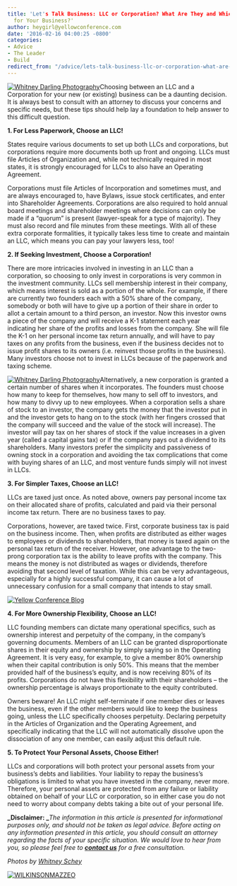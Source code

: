 ```yaml
---
title: 'Let's Talk Business: LLC or Corporation? What Are They and Which is Best
  for Your Business?'
author: heygirl@yellowconference.com
date: '2016-02-16 04:00:25 -0800'
categories:
- Advice
- The Leader
- Build
redirect_from: "/advice/lets-talk-business-llc-or-corporation-what-are-they-and-which-is-best-for-you/"
---
```


[![Whitney Darling Photography](http://yellowconference.com/wp-content/uploads/2016/02/kiana2.jpg)](http://yellowconference.com/wp-content/uploads/2016/02/kiana2.jpg)Choosing between an LLC and a Corporation for your new (or existing) business can be a daunting decision. It is always best to consult with an attorney to discuss your concerns and specific needs, but these tips should help lay a foundation to help answer to this difficult question.

**1\. For Less Paperwork, Choose an LLC!**

States require various documents to set up both LLCs and corporations, but corporations require more documents both up front and ongoing. LLCs must file Articles of Organization and, while not technically required in most states, it is strongly encouraged for LLCs to also have an Operating Agreement.

Corporations must file Articles of Incorporation and sometimes must, and are always encouraged to, have Bylaws, issue stock certificates, and enter into Shareholder Agreements. Corporations are also required to hold annual board meetings and shareholder meetings where decisions can only be made if a “quorum” is present (lawyer-speak for a type of majority). They must also record and file minutes from these meetings. With all of these extra corporate formalities, it typically takes less time to create and maintain an LLC, which means you can pay your lawyers less, too!

**2\. If Seeking Investment, Choose a Corporation!**

There are more intricacies involved in investing in an LLC than a corporation, so choosing to only invest in corporations is very common in the investment community. LLCs sell membership interest in their company, which means interest is sold as a portion of the whole. For example, if there are currently two founders each with a 50% share of the company, somebody or both will have to give up a portion of their share in order to allot a certain amount to a third person, an investor. Now this investor owns a piece of the company and will receive a K-1 statement each year indicating her share of the profits and losses from the company. She will file the K-1 on her personal income tax return annually, and will have to pay taxes on any profits from the business, even if the business decides not to issue profit shares to its owners (i.e. reinvest those profits in the business). Many investors choose not to invest in LLCs because of the paperwork and taxing scheme.

[![Whitney Darling Photography](http://yellowconference.com/wp-content/uploads/2016/02/IMG_0507.jpg)](http://yellowconference.com/wp-content/uploads/2016/02/IMG_0507.jpg)Alternatively, a new corporation is granted a certain number of shares when it incorporates. The founders must choose how many to keep for themselves, how many to sell off to investors, and how many to divvy up to new employees. When a corporation sells a share of stock to an investor, the company gets the money that the investor put in and the investor gets to hang on to the stock (with her fingers crossed that the company will succeed and the value of the stock will increase). The investor will pay tax on her shares of stock if the value increases in a given year (called a capital gains tax) or if the company pays out a dividend to its shareholders. Many investors prefer the simplicity and passiveness of owning stock in a corporation and avoiding the tax complications that come with buying shares of an LLC, and most venture funds simply will not invest in LLCs.

**3\. For Simpler Taxes, Choose an LLC!**

LLCs are taxed just once. As noted above, owners pay personal income tax on their allocated share of profits, calculated and paid via their personal income tax return. There are no business taxes to pay.

Corporations, however, are taxed twice. First, corporate business tax is paid on the business income. Then, when profits are distributed as either wages to employees or dividends to shareholders, that money is taxed again on the personal tax return of the receiver. However, one advantage to the two-prong corporation tax is the ability to leave profits with the company. This means the money is not distributed as wages or dividends, therefore avoiding that second level of taxation. While this can be very advantageous, especially for a highly successful company, it can cause a lot of unnecessary confusion for a small company that intends to stay small.

[![Yellow Conference Blog](http://yellowconference.com/wp-content/uploads/2016/02/IMG_0539.jpg)](http://yellowconference.com/wp-content/uploads/2016/02/IMG_0539.jpg)

**4\. For More Ownership Flexibility, Choose an LLC!**

LLC founding members can dictate many operational specifics, such as ownership interest and perpetuity of the company, in the company’s governing documents. Members of an LLC can be granted disproportionate shares in their equity and ownership by simply saying so in the Operating Agreement. It is very easy, for example, to give a member 80% ownership when their capital contribution is only 50%. This means that the member provided half of the business’s equity, and is now receiving 80% of its profits. Corporations do not have this flexibility with their shareholders – the ownership percentage is always proportionate to the equity contributed.

Owners beware! An LLC might self-terminate if one member dies or leaves the business, even if the other members would like to keep the business going, unless the LLC specifically chooses perpetuity. Declaring perpetuity in the Articles of Organization and the Operating Agreement, and specifically indicating that the LLC will not automatically dissolve upon the dissociation of any one member, can easily adjust this default rule.

**5\. To Protect Your Personal Assets, Choose Either!**

LLCs and corporations will both protect your personal assets from your business’s debts and liabilities. Your liability to repay the business’s obligations is limited to what you have invested in the company, never more. Therefore, your personal assets are protected from any failure or liability obtained on behalf of your LLC or corporation, so in either case you do not need to worry about company debts taking a bite out of your personal life.

**_Disclaimer: _**_The information in this article is presented for informational purposes only, and should not be taken as legal advice. Before acting on any information presented in this article, you should consult an attorney regarding the facts of your specific situation. We would love to hear from you, so please feel free to _[**_contact us_**](http://www.wilkinsonmazzeo.com/)_ for a free consultation._

_Photos by [Whitney Schey](http://whitneydarling.com/lifestyle-kiana-scott/)_

[![WILKINSONMAZZEO](http://yellowconference.com/wp-content/uploads/2016/02/WILKINSONMAZZEO.jpg)](http://wilkinsonmazzeo.com/)
